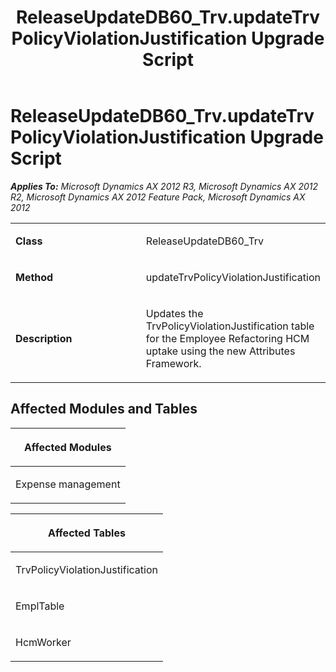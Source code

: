 ﻿---
title: ReleaseUpdateDB60_Trv.updateTrvPolicyViolationJustification Upgrade Script
TOCTitle: ReleaseUpdateDB60_Trv.updateTrvPolicyViolationJustification Upgrade Script
ms:assetid: 9a4a0ea2-b6e3-cf7a-36d6-a9f4f19e8869
ms:mtpsurl: https://msdn.microsoft.com/en-us/library/JJ686300(v=AX.60)
ms:contentKeyID: 49710002
ms.date: 05/18/2015
mtps_version: v=AX.60
---

# ReleaseUpdateDB60\_Trv.updateTrvPolicyViolationJustification Upgrade Script 


_**Applies To:** Microsoft Dynamics AX 2012 R3, Microsoft Dynamics AX 2012 R2, Microsoft Dynamics AX 2012 Feature Pack, Microsoft Dynamics AX 2012_

<table>
<colgroup>
<col style="width: 50%" />
<col style="width: 50%" />
</colgroup>
<tbody>
<tr class="odd">
<td><p><strong>Class</strong></p></td>
<td><p>ReleaseUpdateDB60_Trv</p></td>
</tr>
<tr class="even">
<td><p><strong>Method</strong></p></td>
<td><p>updateTrvPolicyViolationJustification</p></td>
</tr>
<tr class="odd">
<td><p><strong>Description</strong></p></td>
<td><p>Updates the TrvPolicyViolationJustification table for the Employee Refactoring HCM uptake using the new Attributes Framework.</p></td>
</tr>
</tbody>
</table>


## Affected Modules and Tables

<table>
<colgroup>
<col style="width: 100%" />
</colgroup>
<thead>
<tr class="header">
<th><p>Affected Modules</p></th>
</tr>
</thead>
<tbody>
<tr class="odd">
<td><p>Expense management</p></td>
</tr>
</tbody>
</table>


<table>
<colgroup>
<col style="width: 100%" />
</colgroup>
<thead>
<tr class="header">
<th><p>Affected Tables</p></th>
</tr>
</thead>
<tbody>
<tr class="odd">
<td><p>TrvPolicyViolationJustification</p></td>
</tr>
<tr class="even">
<td><p>EmplTable</p></td>
</tr>
<tr class="odd">
<td><p>HcmWorker</p></td>
</tr>
</tbody>
</table>

  


